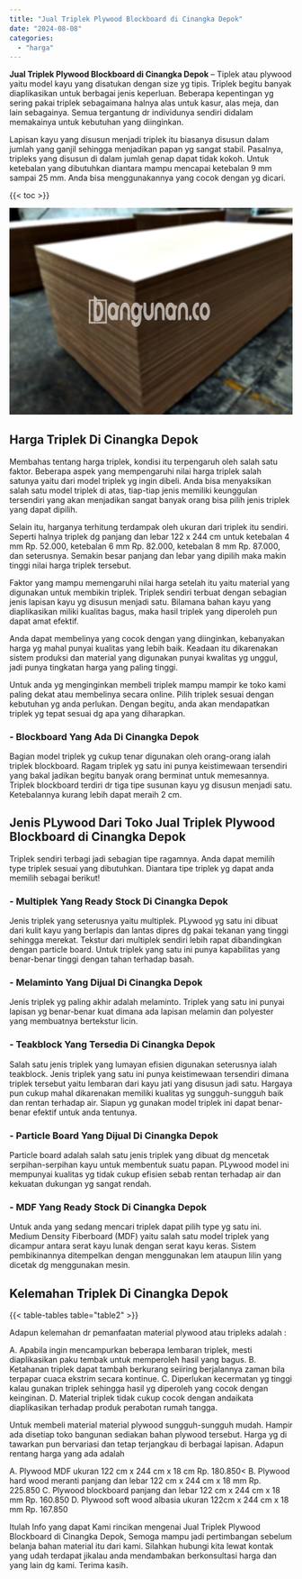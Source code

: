 ```yaml
---
title: "Jual Triplek Plywood Blockboard di Cinangka Depok"
date: "2024-08-08"
categories: 
  - "harga"
---
```


**Jual Triplek Plywood Blockboard di Cinangka Depok** – Tiplek atau plywood yaitu model kayu yang disatukan dengan size yg tipis. Triplek begitu banyak diaplikasikan untuk berbagai jenis keperluan. Beberapa kepentingan yg sering pakai triplek sebagaimana halnya alas untuk kasur, alas meja, dan lain sebagainya. Semua tergantung dr individunya sendiri didalam memakainya untuk kebutuhan yang diinginkan.

Lapisan kayu yang disusun menjadi triplek itu biasanya disusun dalam jumlah yang ganjil sehingga menjadikan papan yg sangat stabil. Pasalnya, tripleks yang disusun di dalam jumlah genap dapat tidak kokoh. Untuk ketebalan yang dibutuhkan diantara mampu mencapai ketebalan 9 mm sampai 25 mm. Anda bisa menggunakannya yang cocok dengan yg dicari.

{{< toc >}}

![Jual Triplek Plywood Blockboard di Cinangka Depok](/images/jual-triplek-murah-41.png)

## Harga Triplek Di Cinangka Depok

Membahas tentang harga triplek, kondisi itu terpengaruh oleh salah satu faktor. Beberapa aspek yang mempengaruhi nilai harga triplek salah satunya yaitu dari model triplek yg ingin dibeli. Anda bisa menyaksikan salah satu model triplek di atas, tiap-tiap jenis memiliki keunggulan tersendiri yang akan menjadikan sangat banyak orang bisa pilih jenis triplek yang dapat dipilih.

Selain itu, harganya terhitung terdampak oleh ukuran dari triplek itu sendiri. Seperti halnya triplek dg panjang dan lebar 122 x 244 cm untuk ketebalan 4 mm Rp. 52.000, ketebalan 6 mm Rp. 82.000, ketebalan 8 mm Rp. 87.000, dan seterusnya. Semakin besar panjang dan lebar yang dipilih maka makin tinggi nilai harga triplek tersebut.

Faktor yang mampu memengaruhi nilai harga setelah itu yaitu material yang digunakan untuk membikin triplek. Triplek sendiri terbuat dengan sebagian jenis lapisan kayu yg disusun menjadi satu. Bilamana bahan kayu yang diaplikasikan miliki kualitas bagus, maka hasil triplek yang diperoleh pun dapat amat efektif.

Anda dapat membelinya yang cocok dengan yang diinginkan, kebanyakan harga yg mahal punyai kualitas yang lebih baik. Keadaan itu dikarenakan sistem produksi dan material yang digunakan punyai kwalitas yg unggul, jadi punya tingkatan harga yang paling tinggi.

Untuk anda yg menginginkan membeli triplek mampu mampir ke toko kami paling dekat atau membelinya secara online. Pilih triplek sesuai dengan kebutuhan yg anda perlukan. Dengan begitu, anda akan mendapatkan triplek yg tepat sesuai dg apa yang diharapkan.

### \- Blockboard Yang Ada Di Cinangka Depok

Bagian model triplek yg cukup tenar digunakan oleh orang-orang ialah triplek blockboard. Ragam triplek yg satu ini punya keistimewaan tersendiri yang bakal jadikan begitu banyak orang berminat untuk memesannya. Triplek blockboard terdiri dr tiga tipe susunan kayu yg disusun menjadi satu. Ketebalannya kurang lebih dapat meraih 2 cm.

## Jenis PLywood Dari Toko Jual Triplek Plywood Blockboard di Cinangka Depok

Triplek sendiri terbagi jadi sebagian tipe ragamnya. Anda dapat memilih type triplek sesuai yang dibutuhkan. Diantara tipe triplek yg dapat anda memilih sebagai berikut!

### \- Multiplek Yang Ready Stock Di Cinangka Depok

Jenis triplek yang seterusnya yaitu multiplek. PLywood yg satu ini dibuat dari kulit kayu yang berlapis dan lantas dipres dg pakai tekanan yang tinggi sehingga merekat. Tekstur dari multiplek sendiri lebih rapat dibandingkan dengan particle board. Untuk triplek yang satu ini punya kapabilitas yang benar-benar tinggi dengan tahan terhadap basah.

### \- Melaminto Yang Dijual Di Cinangka Depok

Jenis triplek yg paling akhir adalah melaminto. Triplek yang satu ini punyai lapisan yg benar-benar kuat dimana ada lapisan melamin dan polyester yang membuatnya bertekstur licin.

### \- Teakblock Yang Tersedia Di Cinangka Depok

Salah satu jenis triplek yang lumayan efisien digunakan seterusnya ialah teakblock. Jenis triplek yang satu ini punya keistimewaan tersendiri dimana triplek tersebut yaitu lembaran dari kayu jati yang disusun jadi satu. Hargaya pun cukup mahal dikarenakan memiliki kualitas yg sungguh-sungguh baik dan rentan terhadap air. Siapun yg gunakan model triplek ini dapat benar-benar efektif untuk anda tentunya.

### \- Particle Board Yang Dijual Di Cinangka Depok

Particle board adalah salah satu jenis triplek yang dibuat dg mencetak serpihan-serpihan kayu untuk membentuk suatu papan. PLywood model ini mempunyai kualitas yg tidak cukup efisien sebab rentan terhadap air dan kekuatan dukungan yg sangat rendah.

### \- MDF Yang Ready Stock Di Cinangka Depok

Untuk anda yang sedang mencari triplek dapat pilih type yg satu ini. Medium Density Fiberboard (MDF) yaitu salah satu model triplek yang dicampur antara serat kayu lunak dengan serat kayu keras. Sistem pembikinannya ditempelkan dengan menggunakan lem ataupun lilin yang dicetak dg menggunakan mesin.

## Kelemahan Triplek Di Cinangka Depok

{{< table-tables table="table2" >}}

Adapun kelemahan dr pemanfaatan material plywood atau tripleks adalah :

A. Apabila ingin mencampurkan beberapa lembaran triplek, mesti diaplikasikan paku tembak untuk memperoleh hasil yang bagus. B. Ketahanan triplek dapat tambah berkurang seiiring berjalannya zaman bila terpapar cuaca ekstrim secara kontinue. C. Diperlukan kecermatan yg tinggi kalau gunakan triplek sehingga hasil yg diperoleh yang cocok dengan keinginan. D. Material triplek tidak cukup cocok dengan andaikata diaplikasikan terhadap produk perabotan rumah tangga.

Untuk membeli material material plywood sungguh-sungguh mudah. Hampir ada disetiap toko bangunan sediakan bahan plywood tersebut. Harga yg di tawarkan pun bervariasi dan tetap terjangkau di berbagai lapisan. Adapun rentang harga yang ada adalah

A. Plywood MDF ukuran 122 cm x 244 cm x 18 cm Rp. 180.850< B. Plywood hard wood meranti panjang dan lebar 122 cm x 244 cm x 18 mm Rp. 225.850 C. Plywood blockboard panjang dan lebar 122 cm x 244 cm x 18 mm Rp. 160.850 D. Plywood soft wood albasia ukuran 122cm x 244 cm x 18 mm Rp. 167.850

Itulah Info yang dapat Kami rincikan mengenai Jual Triplek Plywood Blockboard di Cinangka Depok, Semoga mampu jadi pertimbangan sebelum belanja bahan material itu dari kami. Silahkan hubungi kita lewat kontak yang udah terdapat jikalau anda mendambakan berkonsultasi harga dan yang lain dg kami. Terima kasih.
